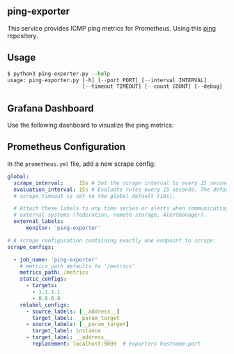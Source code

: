 ## ping-exporter

This service provides ICMP ping metrics for Prometheus. Using this [ping](https://github.com/cerebnismus/ping) repository.


## Usage

```python
$ python3 ping-exporter.py --help
usage: ping-exporter.py [-h] [--port PORT] [--interval INTERVAL]
                        [--timeout TIMEOUT] [--count COUNT] [--debug]
```

## Grafana Dashboard

Use the following dashboard to visualize the ping metrics:



## Prometheus Configuration

In the `prometheus.yml` file, add a new scrape config:

```yaml
global:
  scrape_interval:     15s # Set the scrape interval to every 15 seconds. Default is every 1 minute.
  evaluation_interval: 15s # Evaluate rules every 15 seconds. The default is every 1 minute.
  # scrape_timeout is set to the global default (10s).

  # Attach these labels to any time series or alerts when communicating with
  # external systems (federation, remote storage, Alertmanager).
  external_labels:
      monitor: 'ping-exporter'

# A scrape configuration containing exactly one endpoint to scrape:
scrape_configs:

  - job_name: 'ping-exporter'
    # metrics_path defaults to '/metrics'
    metrics_path: /metrics
    static_configs:
      - targets:
        - 1.1.1.1
        - 8.8.8.8
    relabel_configs:
      - source_labels: [__address__]
        target_label: __param_target
      - source_labels: [__param_target]
        target_label: instance
      - target_label: __address__
        replacement: localhost:9099  # exporters hostname:port
```
